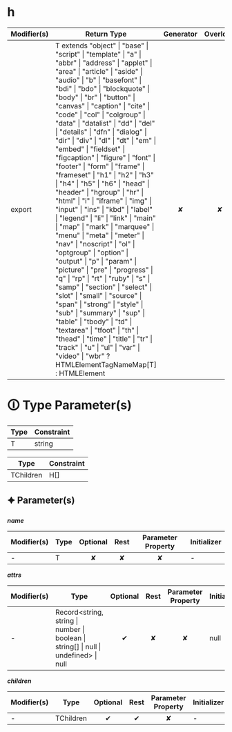 # h

| Modifier(s)                            | Return Type                    | Generator                        | Overload                         | Implementation                        |
|----------------------------------------|--------------------------------|:--------------------------------:|:--------------------------------:|:-------------------------------------:|
| export | T extends "object" &#124; "base" &#124; "script" &#124; "template" &#124; "a" &#124; "abbr" &#124; "address" &#124; "applet" &#124; "area" &#124; "article" &#124; "aside" &#124; "audio" &#124; "b" &#124; "basefont" &#124; "bdi" &#124; "bdo" &#124; "blockquote" &#124; "body" &#124; "br" &#124; "button" &#124; "canvas" &#124; "caption" &#124; "cite" &#124; "code" &#124; "col" &#124; "colgroup" &#124; "data" &#124; "datalist" &#124; "dd" &#124; "del" &#124; "details" &#124; "dfn" &#124; "dialog" &#124; "dir" &#124; "div" &#124; "dl" &#124; "dt" &#124; "em" &#124; "embed" &#124; "fieldset" &#124; "figcaption" &#124; "figure" &#124; "font" &#124; "footer" &#124; "form" &#124; "frame" &#124; "frameset" &#124; "h1" &#124; "h2" &#124; "h3" &#124; "h4" &#124; "h5" &#124; "h6" &#124; "head" &#124; "header" &#124; "hgroup" &#124; "hr" &#124; "html" &#124; "i" &#124; "iframe" &#124; "img" &#124; "input" &#124; "ins" &#124; "kbd" &#124; "label" &#124; "legend" &#124; "li" &#124; "link" &#124; "main" &#124; "map" &#124; "mark" &#124; "marquee" &#124; "menu" &#124; "meta" &#124; "meter" &#124; "nav" &#124; "noscript" &#124; "ol" &#124; "optgroup" &#124; "option" &#124; "output" &#124; "p" &#124; "param" &#124; "picture" &#124; "pre" &#124; "progress" &#124; "q" &#124; "rp" &#124; "rt" &#124; "ruby" &#124; "s" &#124; "samp" &#124; "section" &#124; "select" &#124; "slot" &#124; "small" &#124; "source" &#124; "span" &#124; "strong" &#124; "style" &#124; "sub" &#124; "summary" &#124; "sup" &#124; "table" &#124; "tbody" &#124; "td" &#124; "textarea" &#124; "tfoot" &#124; "th" &#124; "thead" &#124; "time" &#124; "title" &#124; "tr" &#124; "track" &#124; "u" &#124; "ul" &#124; "var" &#124; "video" &#124; "wbr" ? HTMLElementTagNameMap[T] : HTMLElement | ✘ | ✘  | ✔ |

# &#128712; Type Parameter(s)

| Type | Constraint |
| ---- | ---------- |
| T    | string     |

| Type      | Constraint |
| --------- | ---------- |
| TChildren | H[]        |

## &#128966; Parameter(s)

_**name**_

| Modifier(s)                              | Type                        | Optional                           | Rest                          | Parameter Property                          | Initializer                       |
|------------------------------------------|-----------------------------|:----------------------------------:|:-----------------------------:|:-------------------------------------------:|-----------------------------------|
| - | T | ✘  | ✘ | ✘ | - |

_**attrs**_

| Modifier(s)                              | Type                        | Optional                           | Rest                          | Parameter Property                          | Initializer                       |
|------------------------------------------|-----------------------------|:----------------------------------:|:-----------------------------:|:-------------------------------------------:|-----------------------------------|
| - | Record&lt;string, string &#124; number &#124; boolean &#124; string[] &#124; null &#124; undefined&gt; &#124; null | ✔  | ✘ | ✘ | null |

_**children**_

| Modifier(s)                              | Type                        | Optional                           | Rest                          | Parameter Property                          | Initializer                       |
|------------------------------------------|-----------------------------|:----------------------------------:|:-----------------------------:|:-------------------------------------------:|-----------------------------------|
| - | TChildren | ✔  | ✔ | ✘ | - |